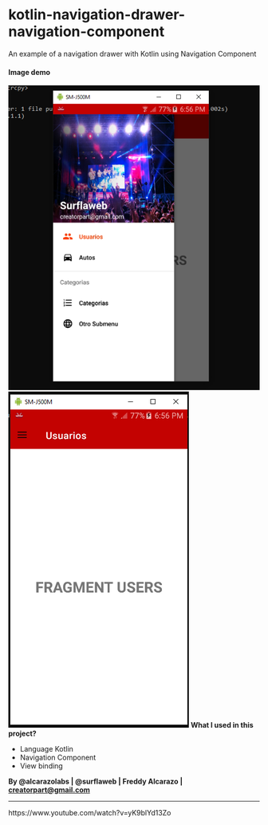# kotlin-navigation-drawer-navigation-component
An example of a navigation drawer with Kotlin using Navigation Component
<h4>Image demo</h4>
<img src="https://github.com/alcarazolabs/kotlin-navigation-drawer-navigation-component/blob/main/demo1.png">
<img src="https://github.com/alcarazolabs/kotlin-navigation-drawer-navigation-component/blob/main/demo2.png">
<strong>What I used in this project?</strong>
<ul>
<li>Language Kotlin</li>
<li>Navigation Component</li>
<li>View binding</li>
</ul>

<strong>By @alcarazolabs | @surflaweb | Freddy Alcarazo | creatorpart@gmail.com </strong>
<hr>
https://www.youtube.com/watch?v=yK9blYd13Zo
